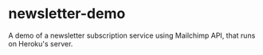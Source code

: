 # newsletter-demo
A demo of a newsletter subscription service using Mailchimp API, that runs on Heroku's server.
